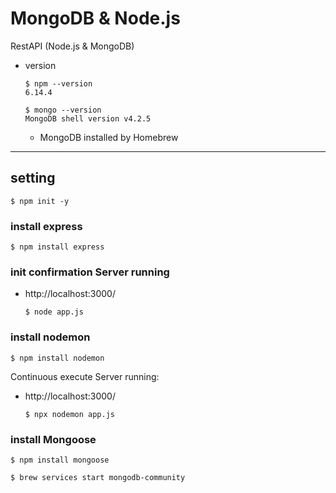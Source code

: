 # MongoDB & Node.js

RestAPI (Node.js &amp; MongoDB)

- version

  ```
  $ npm --version
  6.14.4

  $ mongo --version
  MongoDB shell version v4.2.5
  ```

  - MongoDB installed by Homebrew

---

## setting

```
$ npm init -y
```

### install express

```
$ npm install express
```

### init confirmation Server running

- http://localhost:3000/

  ```
  $ node app.js
  ```

### install nodemon

```
$ npm install nodemon
```

Continuous execute Server running:

- http://localhost:3000/

  ```
  $ npx nodemon app.js
  ```

### install Mongoose

```
$ npm install mongoose

$ brew services start mongodb-community
```
